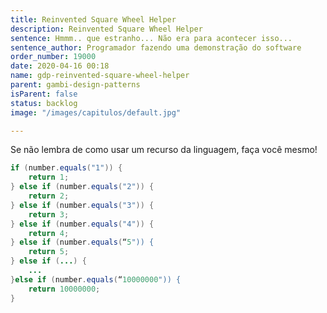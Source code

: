 ```yaml
---
title: Reinvented Square Wheel Helper
description: Reinvented Square Wheel Helper
sentence: Hmmm.. que estranho... Não era para acontecer isso...
sentence_author: Programador fazendo uma demonstração do software
order_number: 19000
date: 2020-04-16 00:18
name: gdp-reinvented-square-wheel-helper
parent: gambi-design-patterns
isParent: false
status: backlog
image: "/images/capitulos/default.jpg"

---
```

Se não lembra de como usar um recurso da linguagem, faça você mesmo!

```java
if (number.equals("1")) {
    return 1;
} else if (number.equals("2")) {
    return 2;
} else if (number.equals("3")) {
    return 3;
} else if (number.equals("4")) {
    return 4;
} else if (number.equals(“5")) {
    return 5;
} else if (...) {
    ...
}else if (number.equals(“10000000")) {
    return 10000000;
}
```

